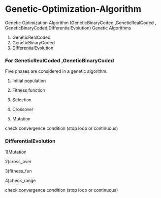 # Genetic-Optimization-Algorithm
Genetic Optimization Algorithm (GeneticBinaryCoded ,GeneticRealCoded , GeneticBinaryCoded,DifferentialEvolution)
Genetic Algorithms


1) GeneticRealCoded
2) GeneticBinaryCoded
3) DifferentialEvolution

### For GeneticRealCoded ,GeneticBinaryCoded

Five phases are considered in a genetic algorithm.

1) Initial population

2) Fitness function

3) Selection

4) Crossover

5) Mutation

check convergence condition (stop loop or continuous)

### DifferentialEvolution

1)Mutation

2)cross_over

3)fitness_fun

4)check_range

check convergence condition (stop loop or continuous)
